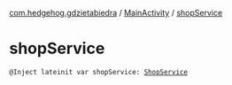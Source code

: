 [com.hedgehog.gdzietabiedra](../index.md) / [MainActivity](index.md) / [shopService](./shop-service.md)

# shopService

`@Inject lateinit var shopService: `[`ShopService`](../../com.hedgehog.gdzietabiedra.appservice/-shop-service/index.md)